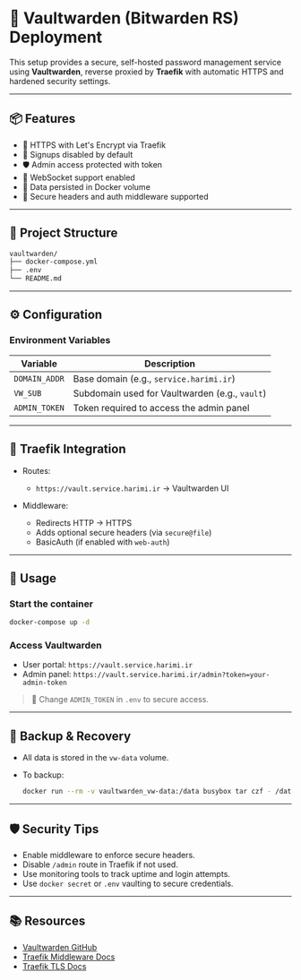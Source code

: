 # 🔐 Vaultwarden (Bitwarden RS) Deployment

This setup provides a secure, self-hosted password management service using **Vaultwarden**, reverse proxied by **Traefik** with automatic HTTPS and hardened security settings.

---

## 📦 Features

- 🔐 HTTPS with Let's Encrypt via Traefik
- 🚫 Signups disabled by default
- 🛡️ Admin access protected with token
- 📡 WebSocket support enabled
- 📁 Data persisted in Docker volume
- 🔐 Secure headers and auth middleware supported

---

## 📁 Project Structure

```bash
vaultwarden/
├── docker-compose.yml
├── .env
└── README.md
````

---

## ⚙️ Configuration

### Environment Variables

| Variable      | Description                                    |
| ------------- | ---------------------------------------------- |
| `DOMAIN_ADDR` | Base domain (e.g., `service.harimi.ir`)        |
| `VW_SUB`      | Subdomain used for Vaultwarden (e.g., `vault`) |
| `ADMIN_TOKEN` | Token required to access the admin panel       |

---

## 🔧 Traefik Integration

* Routes:

  * `https://vault.service.harimi.ir` → Vaultwarden UI
* Middleware:

  * Redirects HTTP → HTTPS
  * Adds optional secure headers (via `secure@file`)
  * BasicAuth (if enabled with `web-auth`)

---

## 🚀 Usage

### Start the container

```bash
docker-compose up -d
```

### Access Vaultwarden

* User portal: `https://vault.service.harimi.ir`
* Admin panel: `https://vault.service.harimi.ir/admin?token=your-admin-token`

> 🔐 Change `ADMIN_TOKEN` in `.env` to secure access.

---

## 🧯 Backup & Recovery

* All data is stored in the `vw-data` volume.
* To backup:

  ```bash
  docker run --rm -v vaultwarden_vw-data:/data busybox tar czf - /data > backup.tar.gz
  ```

---

## 🛡️ Security Tips

* Enable middleware to enforce secure headers.
* Disable `/admin` route in Traefik if not used.
* Use monitoring tools to track uptime and login attempts.
* Use `docker secret` or `.env` vaulting to secure credentials.

---

## 📚 Resources

* [Vaultwarden GitHub](https://github.com/dani-garcia/vaultwarden)
* [Traefik Middleware Docs](https://doc.traefik.io/traefik/middlewares/overview/)
* [Traefik TLS Docs](https://doc.traefik.io/traefik/https/tls/)


